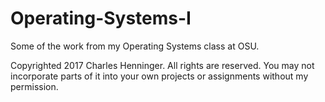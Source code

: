# Operating-Systems-I
Some of the work from my Operating Systems class at OSU.

Copyrighted 2017 Charles Henninger. All rights are reserved. You may not incorporate parts of it into your own projects or assignments without my permission.
